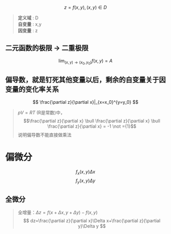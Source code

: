 $$
z=f(x,y),(x,y)\in D 
$$
> **定义域** : D  
> **自变量** : x,y  
> **因变量** : z

二元函数的极限 $\to$ 二重极限
----------
$$
\lim_{(x,y) \to (x_0,y_0)}f(x,y)=A
$$

偏导数，就是钉死其他变量以后，剩余的自变量关于因变量的变化率关系
----------
$$
\frac{\partial z}{\partial x}|_{x=x_0}^{y=y_0}
$$  
> $pV=RT$ (R是常数)中，
> $$\frac{\partial z}{\partial x} \bull \frac{\partial z}{\partial x} \bull \frac{\partial z}{\partial x} = -1 \not ={1}$$
> 说明偏导数不能直接做乘法  

偏微分
=====
$$
f_{x} (x,y)\Delta x
$$
$$
f_{y} (x,y)\Delta y
$$

全微分
-----
> 全增量：$\Delta z=f(x+\Delta x,y+\Delta y)-f(x,y)$
$$
dz=\frac{\partial z}{\partial x}\Delta x+\frac{\partial z}{\partial y}\Delta y
$$
